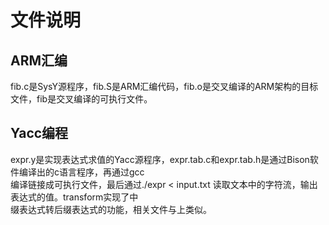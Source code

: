 # 文件说明
## ARM汇编
fib.c是SysY源程序，fib.S是ARM汇编代码，fib.o是交叉编译的ARM架构的目标文件，fib是交叉编译的可执行文件。

## Yacc编程
expr.y是实现表达式求值的Yacc源程序，expr.tab.c和expr.tab.h是通过Bison软件编译出的c语言程序，再通过gcc\
编译链接成可执行文件，最后通过./expr < input.txt 读取文本中的字符流，输出表达式的值。transform实现了中\
缀表达式转后缀表达式的功能，相关文件与上类似。

